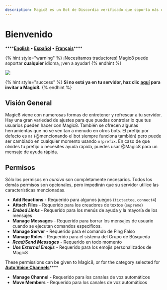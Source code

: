 ```yaml
---
description: Magic8 es un Bot de Discordia verificado que soporta más de 800 servidores
---
```


# Bienvenido

\*\*\*\*[**English**](https://docs.magic8.xyz/v/en/) **•** [**Español**](https://docs.magic8.xyz/v/es/) **•** [**Français**](https://docs.magic8.xyz/v/fr/)\*\*\*\*

{% hint style="warning" %}
¡Necesitamos traductores! Magic8 puede soportar **cualquier** idioma, ¡ven a ayudar!
{% endhint %}

![](https://top.gg/api/widget/484148705507934208.svg)

{% hint style="success" %}
**Si no está ya en tu servidor, haz clic** [**aquí**](https://discord.com/oauth2/authorize?client_id=484148705507934208&scope=bot&permissions=1879436400) **para invitar a Magic8.**
{% endhint %}

## Visión General

Magic8 viene con numerosas formas de entretener y refrescar a tu servidor. Hay una gran variedad de ajustes para que puedas controlar lo que tus usuarios pueden hacer con Magic8. También se ofrecen algunas herramientas que no se ven tan a menudo en otros bots. El prefijo por defecto es `m!` \(@mencionando el bot siempre funciona también\) pero puede ser cambiado en cualquier momento usando `m!prefix`. En caso de que olvides tu prefijo o necesites ayuda rápida, puedes usar @Magic8 para un mensaje de ayuda rápida.

## Permisos

Sólo los permisos en _cursiva_ son completamente necesarios. Todos los demás permisos son opcionales, pero impedirán que su servidor utilice las características mencionadas.

* **Add Reactions** - Requerido para algunos juegos \(`tictactoe`, `connect4`\)
* **Attach Files** - Requerido para los creadores de textos \(`supreme`\)
* _**Embed Links**_ - Requerido para los menús de ayuda y la mayoría de los mensajes
* **Manage Messages** - Requerido para borrar los mensajes de usuario cuando se ejecutan comandos específicos.
* **Manage Server** - Requerido para el comando de Ping Falso
* **Manage Roles** - Requerido para el sistema del Grupo de Búsqueda
* _**Read/Send Messages**_ - Requerido en todo momento
* _**Use External Emojis**_ - Requerido para los emojis personalizados de Magic8

These permissions can be given to Magic8, or for the category selected for [**Auto Voice Channels**](commands/administrator/#auto-voice-channels)\*\*\*\*

* **Manage Channel** - Requerido para los canales de voz automáticos
* **Move Members** - Requerido para los canales de voz automáticos

